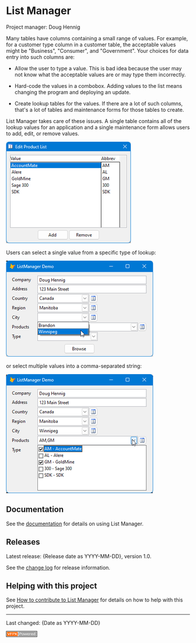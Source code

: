 # List Manager

Project manager: Doug Hennig

Many tables have columns containing a small range of values. For example, for a customer type column in a customer table, the acceptable values might be "Business", "Consumer", and "Government". Your choices for data entry into such columns are:

* Allow the user to type a value. This is bad idea because the user may not know what the acceptable values are or may type them incorrectly.

* Hard-code the values in a combobox. Adding values to the list means changing the program and deploying an update.

* Create lookup tables for the values. If there are a lot of such columns, that's a lot of tables and maintenance forms for those tables to create.

List Manager takes care of these issues. A single table contains all of the lookup values for an application and a single maintenance form allows users to add, edit, or remove values.

![](images/editlist.png)

Users can select a single value from a specific type of lookup:

![](images/demo1.png)

or select multiple values into a comma-separated string:

![](images/demo2.png)

## Documentation

See the [documentation](docs/documentation.md) for details on using List Manager.

## Releases

Latest release: {Release date as YYYY-MM-DD}, version 1.0.

See the [change log](ChangeLog.md) for release information.

## Helping with this project

See [How to contribute to List Manager](.github/CONTRIBUTING.md) for details on how to help with this project.

----
Last changed: {Date as YYYY-MM-DD}

![](images/vfpxpoweredby_alternative.gif)
